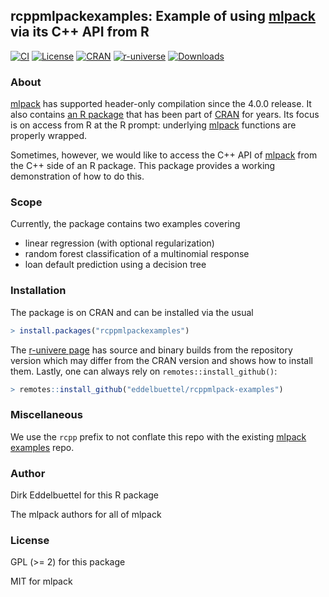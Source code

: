 
## rcppmlpackexamples: Example of using [mlpack][mlpack] via its C++ API from R

[![CI](https://github.com/eddelbuettel/rcppmlpack-examples/workflows/ci/badge.svg)](https://github.com/eddelbuettel/rcppmlpack-examples/actions?query=workflow%3Aci)
[![License](https://img.shields.io/badge/license-GPL%20%28%3E=%202%29-brightgreen.svg?style=flat)](https://www.gnu.org/licenses/gpl-2.0.html)
[![CRAN](https://www.r-pkg.org/badges/version/rcppmlpackexamples)](https://cran.r-project.org/package=rcppmlpackexamples)
[![r-universe](https://eddelbuettel.r-universe.dev/badges/rcppmlpackexamples)](https://eddelbuettel.r-universe.dev/rcppmlpackexamples)
[![Downloads](https://cranlogs.r-pkg.org/badges/rcppmlpackexamples?color=brightgreen)](https://www.r-pkg.org/pkg/rcppmlpackexamples)

### About

[mlpack][mlpack] has supported header-only compilation since the 4.0.0 release. It also contains [an
R package][rpackage] that has been part of [CRAN][cran] for years. Its focus is on access from R at
the R prompt: underlying [mlpack][mlpack] functions are properly wrapped.

Sometimes, however, we would like to access the C++ API of [mlpack][mlpack] from the C++ side of an
R package. This package provides a working demonstration of how to do this.

### Scope

Currently, the package contains two examples covering

- linear regression (with optional regularization)
- random forest classification of a multinomial response
- loan default prediction using a decision tree

### Installation

The package is on CRAN and can be installed via the usual

```r
> install.packages("rcppmlpackexamples")
```

The [r-univere page](https://eddelbuettel.r-universe.dev/rcppmlpackexamples) has source and binary
builds from the repository version which may differ from the CRAN version and shows how to install
them. Lastly, one can always rely on `remotes::install_github()`:

```r
> remotes::install_github("eddelbuettel/rcppmlpack-examples")
```

### Miscellaneous

We use the `rcpp` prefix to not conflate this repo with the existing
[mlpack examples][mlpack-examples] repo.


### Author

Dirk Eddelbuettel for this R package

The mlpack authors for all of mlpack

### License

GPL (>= 2) for this package

MIT for mlpack


[mlpack]: https://mlpack.org/
[rpackage]: https://cran.r-project.org/package=mlpack
[cran]: https://cran.r-project.org
[mlpack-examples]: https://github.com/mlpack/examples
